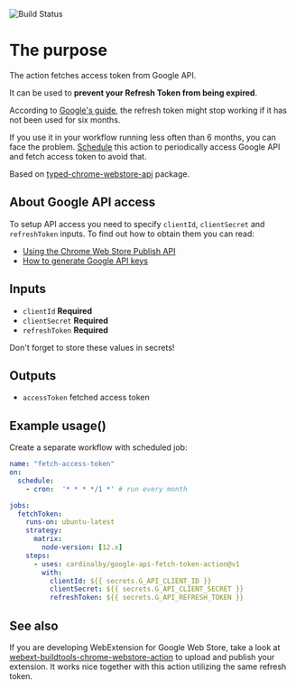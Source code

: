 ![Build Status](https://github.com/cardinalby/google-api-fetch-token-action/workflows/build-test/badge.svg)

# The purpose 

The action fetches access token from Google API. 

It can be used to **prevent your Refresh Token from being expired**.

According to [Google's guide](https://developers.google.com/identity/protocols/oauth2#expiration), 
the refresh token might stop working if it has not been used for six months.

If you use it in your workflow running less often than 6 months, you can face the problem. 
[Schedule](https://help.github.com/en/actions/reference/events-that-trigger-workflows#scheduled-events-schedule) 
this action to periodically access Google API and fetch access token to avoid that.

Based on [typed-chrome-webstore-api](https://www.npmjs.com/package/typed-chrome-webstore-api) package.

## About Google API access
To setup API access you need to specify `clientId`, `clientSecret` and `refreshToken` inputs.
To find out how to obtain them you can read:
* [Using the Chrome Web Store Publish API](https://developer.chrome.com/webstore/using_webstore_api) 
* [How to generate Google API keys](https://github.com/DrewML/chrome-webstore-upload/blob/master/How%20to%20generate%20Google%20API%20keys.md)

## Inputs

* `clientId` **Required**
* `clientSecret` **Required**
* `refreshToken` **Required**

Don't forget to store these values in secrets!

## Outputs
* `accessToken` fetched access token

## Example usage()
Create a separate workflow with scheduled job:
```yaml
name: "fetch-access-token"
on:
  schedule:
    - cron:  '* * * */1 *' # run every month

jobs:
  fetchToken:
    runs-on: ubuntu-latest
    strategy:
      matrix:
        node-version: [12.x]
    steps:
      - uses: cardinalby/google-api-fetch-token-action@v1
        with:
          clientId: ${{ secrets.G_API_CLIENT_ID }}
          clientSecret: ${{ secrets.G_API_CLIENT_SECRET }}
          refreshToken: ${{ secrets.G_API_REFRESH_TOKEN }}
```

## See also

If you are developing WebExtension for Google Web Store, take a look at
[webext-buildtools-chrome-webstore-action](https://github.com/cardinalby/webext-buildtools-chrome-webstore-action)
to upload and publish your extension. It works nice together with this action utilizing the same refresh token.